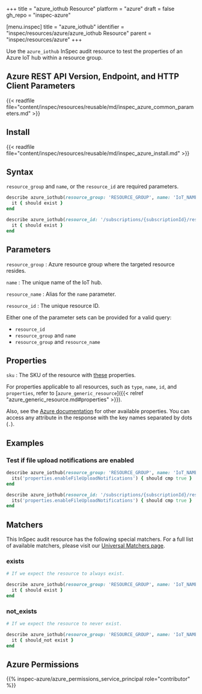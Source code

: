 +++
title = "azure_iothub Resource"
platform = "azure"
draft = false
gh_repo = "inspec-azure"

[menu.inspec]
title = "azure_iothub"
identifier = "inspec/resources/azure/azure_iothub Resource"
parent = "inspec/resources/azure"
+++

Use the `azure_iothub` InSpec audit resource to test the properties of an Azure IoT hub within a resource group.

## Azure REST API Version, Endpoint, and HTTP Client Parameters

{{< readfile file="content/inspec/resources/reusable/md/inspec_azure_common_parameters.md" >}}

## Install

{{< readfile file="content/inspec/resources/reusable/md/inspec_azure_install.md" >}}

## Syntax

`resource_group` and `name`, or the `resource_id` are required parameters.

```ruby
describe azure_iothub(resource_group: 'RESOURCE_GROUP', name: 'IoT_NAME') do
  it { should exist }
end
```

```ruby
describe azure_iothub(resource_id: '/subscriptions/{subscriptionId}/resourceGroups/{resourceGroupName}/providers/Microsoft.Devices/IotHubs/{resourceName}') do
  it { should exist }
end
```

## Parameters

`resource_group`
: Azure resource group where the targeted resource resides.

`name`
: The unique name of the IoT hub.

`resource_name`
: Alias for the `name` parameter.

`resource_id`
: The unique resource ID.

Either one of the parameter sets can be provided for a valid query:

- `resource_id`
- `resource_group` and `name`
- `resource_group` and `resource_name`

## Properties

`sku`
: The SKU of the resource with [these](https://docs.microsoft.com/en-us/rest/api/iothub/iothubresource/get#iothubskuinfo) properties.

For properties applicable to all resources, such as `type`, `name`, `id`, and `properties`, refer to [`azure_generic_resource`]({{< relref "azure_generic_resource.md#properties" >}}).

Also, see the [Azure documentation](https://docs.microsoft.com/en-us/rest/api/iothub/iothubresource/get#iothubdescription) for other available properties. You can access any attribute in the response with the key names separated by dots (`.`).

## Examples

### Test if file upload notifications are enabled

```ruby
describe azure_iothub(resource_group: 'RESOURCE_GROUP', name: 'IoT_NAME') do
  its('properties.enableFileUploadNotifications') { should cmp true }
end
```

```ruby
describe azure_iothub(resource_id: '/subscriptions/{subscriptionId}/resourceGroups/{resourceGroupName}/providers/Microsoft.Devices/IotHubs/{resourceName}') do
  its('properties.enableFileUploadNotifications') { should cmp true }
end
```

## Matchers

This InSpec audit resource has the following special matchers. For a full list of available matchers, please visit our [Universal Matchers page](https://docs.chef.io/inspec/matchers/).

### exists

```ruby
# If we expect the resource to always exist.

describe azure_iothub(resource_group: 'RESOURCE_GROUP', name: 'IoT_NAME') do
  it { should exist }
end
```

### not_exists

```ruby
# If we expect the resource to never exist.

describe azure_iothub(resource_group: 'RESOURCE_GROUP', name: 'IoT_NAME') do
  it { should_not exist }
end
```

## Azure Permissions

{{% inspec-azure/azure_permissions_service_principal role="contributor" %}}
